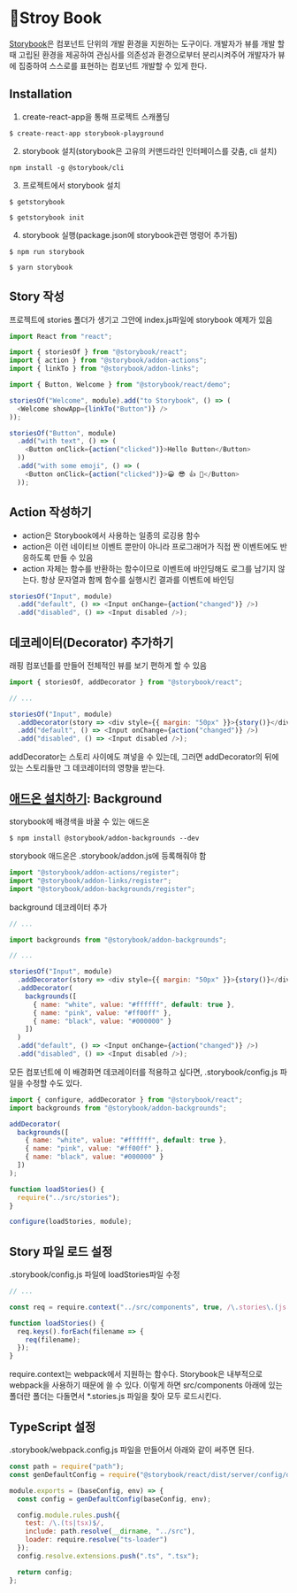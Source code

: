 # 🎑Stroy Book

[Storybook](https://storybook.js.org/)은 컴포넌트 단위의 개발 환경을 지원하는 도구이다.
개발자가 뷰를 개발 할 때 고립된 환경을 제공하여 관심사를 의존성과 환경으로부터 분리시켜주어 개발자가 뷰에 집중하여 스스로를 표현하는 컴포넌트 개발할 수 있게 한다.

## Installation

1. create-react-app을 통해 프로젝트 스캐폴딩

```console
$ create-react-app storybook-playground
```

2. storybook 설치(storybook은 고유의 커맨드라인 인터페이스를 갖춤, cli 설치)

```console
npm install -g @storybook/cli
```

3. 프로젝트에서 storybook 설치

```console
$ getstorybook
```

```console
$ getstorybook init
```

4. storybook 실행(package.json에 storybook관련 명령어 추가됨)

```console
$ npm run storybook
```

```console
$ yarn storybook
```

## Story 작성

프로젝트에 stories 폴더가 생기고 그안에 index.js파일에 storybook 예제가 있음

```javascript
import React from "react";

import { storiesOf } from "@storybook/react";
import { action } from "@storybook/addon-actions";
import { linkTo } from "@storybook/addon-links";

import { Button, Welcome } from "@storybook/react/demo";

storiesOf("Welcome", module).add("to Storybook", () => (
  <Welcome showApp={linkTo("Button")} />
));

storiesOf("Button", module)
  .add("with text", () => (
    <Button onClick={action("clicked")}>Hello Button</Button>
  ))
  .add("with some emoji", () => (
    <Button onClick={action("clicked")}>😀 😎 👍 💯</Button>
  ));
```

## Action 작성하기

- action은 Storybook에서 사용하는 일종의 로깅용 함수
- action은 이런 네이티브 이벤트 뿐만이 아니라 프로그래머가 직접 짠 이벤트에도 반응하도록 만들 수 있음
- action 자체는 함수를 반환하는 함수이므로 이벤트에 바인딩해도 로그를 남기지 않는다. 항상 문자열과 함께 함수를 실행시킨 결과를 이벤트에 바인딩

```javascript
storiesOf("Input", module)
  .add("default", () => <Input onChange={action("changed")} />)
  .add("disabled", () => <Input disabled />);
```

## 데코레이터(Decorator) 추가하기

래핑 컴포넌틑를 만들어 전체적인 뷰를 보기 편하게 할 수 있음

```javascript
import { storiesOf, addDecorator } from "@storybook/react";

// ...

storiesOf("Input", module)
  .addDecorator(story => <div style={{ margin: "50px" }}>{story()}</div>)
  .add("default", () => <Input onChange={action("changed")} />)
  .add("disabled", () => <Input disabled />);
```

addDecorator는 스토리 사이에도 껴넣을 수 있는데, 그러면 addDecorator의 뒤에 있는 스토리들만 그 데코레이터의 영향을 받는다.

## [애드온 설치하기](https://storybook.js.org/docs/addons/addon-gallery/): Background

storybook에 배경색을 바꿀 수 있는 애드온

```console
$ npm install @storybook/addon-backgrounds --dev
```

storybook 애드온은 .storybook/addon.js에 등록해줘야 함

```javascript
import "@storybook/addon-actions/register";
import "@storybook/addon-links/register";
import "@storybook/addon-backgrounds/register";
```

background 데코레이터 추가

```javascript
// ...

import backgrounds from "@storybook/addon-backgrounds";

// ...

storiesOf("Input", module)
  .addDecorator(story => <div style={{ margin: "50px" }}>{story()}</div>)
  .addDecorator(
    backgrounds([
      { name: "white", value: "#ffffff", default: true },
      { name: "pink", value: "#ff00ff" },
      { name: "black", value: "#000000" }
    ])
  )
  .add("default", () => <Input onChange={action("changed")} />)
  .add("disabled", () => <Input disabled />);
```

모든 컴포넌트에 이 배경화면 데코레이터를 적용하고 싶다면, .storybook/config.js 파일을 수정할 수도 있다.

```javascript
import { configure, addDecorator } from "@storybook/react";
import backgrounds from "@storybook/addon-backgrounds";

addDecorator(
  backgrounds([
    { name: "white", value: "#ffffff", default: true },
    { name: "pink", value: "#ff00ff" },
    { name: "black", value: "#000000" }
  ])
);

function loadStories() {
  require("../src/stories");
}

configure(loadStories, module);
```

## Story 파일 로드 설정

.storybook/config.js 파일에 loadStories파일 수정

```javascript
// ...

const req = require.context("../src/components", true, /\.stories\.(js|jsx)$/);

function loadStories() {
  req.keys().forEach(filename => {
    req(filename);
  });
}
```

require.context는 webpack에서 지원하는 함수다. Storybook은 내부적으로 webpack을 사용하기 때문에 쓸 수 있다. 이렇게 하면 src/components 아래에 있는 폴더란 폴더는 다돌면서 \*.stories.js 파일을 찾아 모두 로드시킨다.

## TypeScript 설정

.storybook/webpack.config.js 파일을 만들어서 아래와 같이 써주면 된다.

```javascript
const path = require("path");
const genDefaultConfig = require("@storybook/react/dist/server/config/defaults/webpack.config.js");

module.exports = (baseConfig, env) => {
  const config = genDefaultConfig(baseConfig, env);

  config.module.rules.push({
    test: /\.(ts|tsx)$/,
    include: path.resolve(__dirname, "../src"),
    loader: require.resolve("ts-loader")
  });
  config.resolve.extensions.push(".ts", ".tsx");

  return config;
};
```
